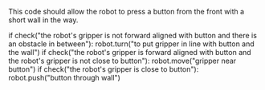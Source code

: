 

This code should allow the robot to press a button from the front with a short wall in the way.

if check("the robot's gripper is not forward aligned with button and there is an obstacle in between"):
    robot.turn("to put gripper in line with button and the wall")
if check("the robot's gripper is forward aligned with button and the robot's gripper is not close to button"):
    robot.move("gripper near button")
if check("the robot's gripper is close to button"):
    robot.push("button through wall")